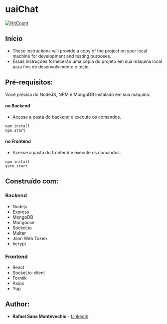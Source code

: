 # uaiChat

[![HitCount](http://hits.dwyl.com/RafaelSanaMontevechio/chat.svg)](http://hits.dwyl.com/RafaelSanaMontevechio/chat)

## Início

 - These instructions will provide a copy of the project on your local machine for development and testing purposes.
 - Essas instruções fornecerão uma cópia do projeto em sua máquina local para fins de desenvolvimento e teste.
 
 ## Pré-requisitos:

Você precisa do NodeJS, NPM e MongoDB instalado em sua máquina.

#### no Backend
- Acesse a pasta do backend e execute os comandos.
```
npm install
npm start
```

#### no Frontend
- Acesse a pasta do frontend e execute os comandos.
```
npm install
yarn start
```

## Construído com:

### Backend

* Nodejs
* Express
* MongoDB
* Mongoose
* Socket.io
* Multer
* Json Web Token
* bcrypt

### Frontend

* React
* Socket.io-client
* Formik
* Axios
* Yup

## Author:

* **Rafael Sana Montevechio** - [LinkedIn](https://www.linkedin.com/in/rafaelsanamontevechio)

